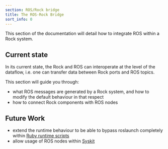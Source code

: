 ```yaml
---
section: ROS/Rock bridge
title: The ROS-Rock Bridge
sort_info: 0
---
```


This section of the documentation will detail how to integrate ROS within a Rock
system.

Current state
-------------

In its current state, the Rock and ROS can interoperate at the level of the
dataflow, i.e. one can transfer data between Rock ports and ROS topics.

This section will guide you through:

 - what ROS messages are generated by a Rock system, and how to modify the
   default behaviour in that respect
 - how to connect Rock components with ROS nodes

Future Work
-----------

 - extend the runtime behaviour to be able to bypass roslaunch completely within
   [Ruby runtime scripts](../runtime/)
 - allow usage of ROS nodes within [Syskit](../system/)

